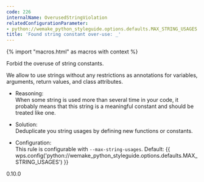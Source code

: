 ```yaml
---
code: 226
internalName: OverusedStringViolation
relatedConfigurationParameter:
- python://wemake_python_styleguide.options.defaults.MAX_STRING_USAGES
title: 'Found string constant over-use: _'
---
```


{% import "macros.html" as macros with context %}

Forbid the overuse of string constants.

We allow to use strings without any restrictions as annotations for
variables, arguments, return values, and class attributes.

  - Reasoning:  
    When some string is used more than several time in your code, it
    probably means that this string is a meaningful constant and should
    be treated like one.

  - Solution:  
    Deduplicate you string usages by defining new functions or
    constants.

  - Configuration:  
    This rule is configurable with `--max-string-usages`. Default:
    {{ wps.config('python://wemake_python_styleguide.options.defaults.MAX_STRING_USAGES') }}

<div class="versionadded">

0.10.0

</div>